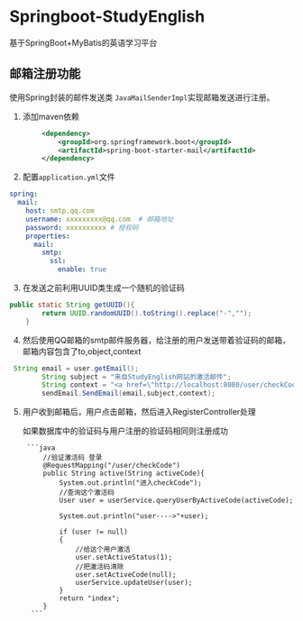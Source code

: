 # Springboot-StudyEnglish
基于SpringBoot+MyBatis的英语学习平台


## 邮箱注册功能
使用Spring封装的邮件发送类 `JavaMailSenderImpl`实现邮箱发送进行注册。

1. 添加maven依赖
```xml
        <dependency>
            <groupId>org.springframework.boot</groupId>
            <artifactId>spring-boot-starter-mail</artifactId>
        </dependency>
```

2. 配置`application.yml`文件
```yml
spring:
  mail:
    host: smtp.qq.com
    username: xxxxxxxxx@qq.com  # 邮箱地址
    password: xxxxxxxxxx # 授权码
    properties:
      mail:
        smtp:
          ssl:
            enable: true

```
3. 在发送之前利用UUID类生成一个随机的验证码
```java
public static String getUUID(){
        return UUID.randomUUID().toString().replace("-","");
    }

```
4. 然后使用QQ邮箱的smtp邮件服务器，给注册的用户发送带着验证码的邮箱，邮箱内容包含了to,object,context
```java
 String email = user.getEmail();
        String subject = "来自StudyEnglish网站的激活邮件";
        String context = "<a href=\"http://localhost:8080/user/checkCode?activeCode="+activeCode+"\">激活请点击:"+activeCode+"</a>";
        sendEmail.SendEmail(email,subject,context);
```

5. 用户收到邮箱后，用户点击邮箱，然后进入RegisterController处理

     如果数据库中的验证码与用户注册的验证码相同则注册成功
        
        ```java
            //验证激活码 登录
            @RequestMapping("/user/checkCode")
            public String active(String activeCode){
                System.out.println("进入checkCode");
                //查询这个激活码
                User user = userService.queryUserByActiveCode(activeCode);

                System.out.println("user---->"+user);

                if (user != null)
                {
                    //给这个用户激活
                    user.setActiveStatus(1);
                    //把激活码清除
                    user.setActiveCode(null);
                    userService.updateUser(user);
                }
                return "index";
            }
         ```
